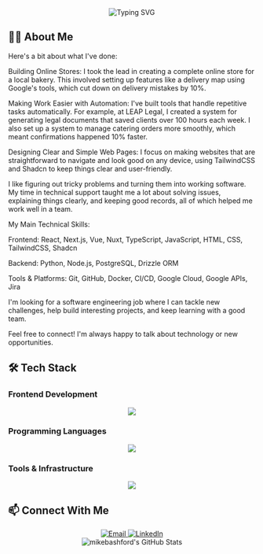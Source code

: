 <div align="center">
  <img src="https://readme-typing-svg.herokuapp.com?font=Fira+Code&weight=500&size=40&pause=1000&color=6366F1&center=true&vCenter=true&random=false&width=600&height=100&lines=Software+Engineer;Full+Stack+Developer;UI%2FUX+Enthusiast" alt="Typing SVG" />
</div>

## 👨‍💻 About Me

Here's a bit about what I've done:

Building Online Stores: I took the lead in creating a complete online store for a local bakery. This involved setting up features like a delivery map using Google's tools, which cut down on delivery mistakes by 10%. 

Making Work Easier with Automation: I've built tools that handle repetitive tasks automatically. For example, at LEAP Legal, I created a system for generating legal documents that saved clients over 100 hours each week. I also set up a system to manage catering orders more smoothly, which meant confirmations happened 10% faster.

Designing Clear and Simple Web Pages: I focus on making websites that are straightforward to navigate and look good on any device, using TailwindCSS and Shadcn to keep things clear and user-friendly.

I like figuring out tricky problems and turning them into working software. My time in technical support taught me a lot about solving issues, explaining things clearly, and keeping good records, all of which helped me work well in a team.

My Main Technical Skills:

Frontend: React, Next.js, Vue, Nuxt, TypeScript, JavaScript, HTML, CSS, TailwindCSS, Shadcn

Backend: Python, Node.js, PostgreSQL, Drizzle ORM

Tools & Platforms: Git, GitHub, Docker, CI/CD, Google Cloud, Google APIs, Jira

I'm looking for a software engineering job where I can tackle new challenges, help build interesting projects, and keep learning with a good team.

Feel free to connect! I'm always happy to talk about technology or new opportunities.

## 🛠️ Tech Stack

### Frontend Development
<div align="center">
  <img src="https://skillicons.dev/icons?i=react,vue,html,css,tailwind" />
</div>

### Programming Languages
<div align="center">
  <img src="https://skillicons.dev/icons?i=ts,js,cs,py" />
</div>

### Tools & Infrastructure
<div align="center">
  <img src="https://skillicons.dev/icons?i=postgres,docker,figma,bash,pnpm,git" />
</div>

## 📫 Connect With Me

<div align="center">
  <a href="mailto:mikebashford@gmail.com">
    <img src="https://skillicons.dev/icons?i=gmail" alt="Email" />
  </a>
  <a href="https://www.linkedin.com/in/mikebashford">
    <img src="https://skillicons.dev/icons?i=linkedin" alt="LinkedIn" />
  </a>
</div>


<div align="center">
<img src="https://github-readme-stats.vercel.app/api/top-langs/?username=mikebashford&theme=dark&show_icons=true&hide_border=true&layout=compact" alt="mikebashford's GitHub Stats" />
</div>
